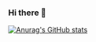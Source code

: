 ### Hi there 👋

[![Anurag's GitHub stats](https://github-readme-stats.vercel.app/api?username=Cuber-final&count_private=true&show_icons=true&theme=radical)](https://github.com/anuraghazra/github-readme-stats)
